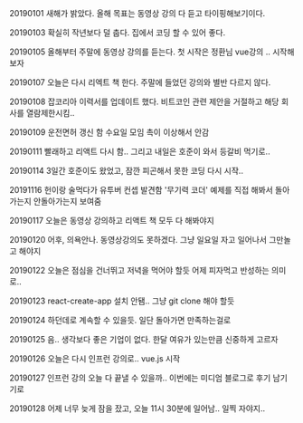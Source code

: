 20190101 새해가 밝았다. 올해 목표는 동영상 강의 다 듣고 타이핑해보기이다.

20190103 확실히 작년보다 덜 춥다. 집에서 코딩 할 수 있어 좋다. 

20190105 올해부터 주말에 동영상 강의를 듣는다. 첫 시작은 정환님 vue강의 .. 시작해보자

20190107 오늘은 다시 리엑트 책 한다. 주말에 들었던 강의와 별반 다르지 않다. 

20190108 잡코리아 이력서를 업데이트 했다. 비트코인 관련 제안을 거절하고 해당 회사를 열람제한시킴..

20190109 운전면허 갱신 함 수요일 모임 촉이 이상해서 안감

20190111 빨래하고 리액트 다시 함.. 그리고 내일은 호준이 와서 등갈비 먹기로..

20190114 3일간 호준이도 왔었고, 잠깐 피곤해서 못한 코딩 다시 시작..

20191116 헌이랑 술먹다가 유투버 컨셉 발견함 '무기력 코더' 예제를 직접 해봐서 돌아가는지 안돌아가는지 보여줌

20190117 오늘은 동영상 강의하고 리액트 책 모두 다 해봐야지

20190120 어후, 의욕안나. 동영상강의도 못하겠다. 그냥 일요일 자고 일어나서 그만놀고 해야지

20190122 오늘은 점심을 건너뛰고 저녁을 먹어야 할듯 어제 피자먹고 반성하는 의미로..

20190123 react-create-app 설치 안됌.. 그냥 git clone 해야 할듯

20190124 하던데로 계속할 수 있을듯. 일단 돌아가면 만족하는걸로

20190125 음.. 생각보다 좋은 기업이 없다. 한달 여유가 있는만큼 신중하게 고르자

20190126 오늘은 다시 인프런 강의로.. vue.js 시작

20190127 인프런 강의 오늘 다 끝낼 수 있을까.. 이번에는 미디엄 블로그로 후기 남기기로

20190128 어제 너무 늦게 잠을 잤고, 오늘 11시 30분에 일어남.. 일찍 자야지..
